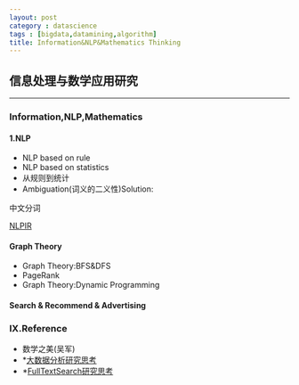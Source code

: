 ```yaml
---
layout: post
category : datascience
tags : [bigdata,datamining,algorithm]
title: Information&NLP&Mathematics Thinking
---
```


## 信息处理与数学应用研究
-----------------------------------------------

### Information,NLP,Mathematics

#### 1.NLP

- NLP based on rule 
- NLP based on statistics
- 从规则到统计
- Ambiguation(词义的二义性)Solution:

中文分词

[NLPIR](https://github.com/NLPIR-team/NLPIR)

#### Graph Theory

- Graph Theory:BFS&DFS
- PageRank
- Graph Theory:Dynamic Programming

#### Search & Recommend & Advertising





### IX.Reference

- 数学之美(吴军)
- *[大数据分析研究思考](2015-11-08-bigdata-analysis-thinking.md)
- *[FullTextSearch研究思考](2014-12-20-fulltext-search-design-thinking.md)
